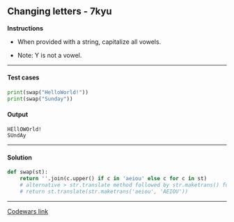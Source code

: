 ## Changing letters - 7kyu

**Instructions**

- When provided with a string, capitalize all vowels.

- Note: Y is not a vowel.

---

#### Test cases

```python
print(swap("HelloWorld!"))
print(swap("Sunday"))
```

#### Output
```
HEllOWOrld!
SUndAy
```

---

#### Solution

```python
def swap(st):
    return ''.join(c.upper() if c in 'aeiou' else c for c in st)
    # alternative > str.translate method followed by str.maketrans() function
    # return st.translate(str.maketrans('aeiou', 'AEIOU'))
```

---

[Codewars link](https://www.codewars.com/kata/5831c204a31721e2ae000294)
